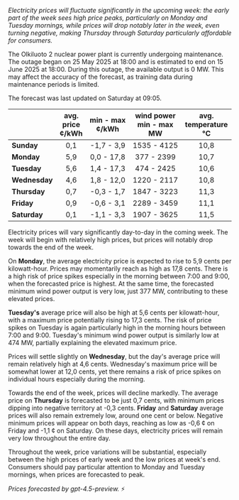 *Electricity prices will fluctuate significantly in the upcoming week: the early part of the week sees high price peaks, particularly on Monday and Tuesday mornings, while prices will drop notably later in the week, even turning negative, making Thursday through Saturday particularly affordable for consumers.*

The Olkiluoto 2 nuclear power plant is currently undergoing maintenance. The outage began on 25 May 2025 at 18:00 and is estimated to end on 15 June 2025 at 18:00. During this outage, the available output is 0 MW. This may affect the accuracy of the forecast, as training data during maintenance periods is limited.

The forecast was last updated on Saturday at 09:05.

|             | avg.<br>price<br>¢/kWh | min - max<br>¢/kWh | wind power<br>min - max<br>MW | avg.<br>temperature<br>°C |
|:------------|:----------------------:|:------------------:|:-----------------------------:|:-------------------------:|
| **Sunday**      |          0,1           |    -1,7 - 3,9     |         1535 - 4125          |            10,8           |
| **Monday**      |          5,9           |     0,0 - 17,8    |          377 - 2399          |            10,7           |
| **Tuesday**     |          5,6           |     1,4 - 17,3    |          474 - 2425          |            10,6           |
| **Wednesday**   |          4,6           |     1,8 - 12,0    |         1220 - 2117          |            10,8           |
| **Thursday**    |          0,7           |    -0,3 - 1,7     |         1847 - 3223          |            11,3           |
| **Friday**      |          0,9           |    -0,6 - 3,1     |         2289 - 3459          |            11,1           |
| **Saturday**    |          0,1           |    -1,1 - 3,3     |         1907 - 3625          |            11,5           |

Electricity prices will vary significantly day-to-day in the coming week. The week will begin with relatively high prices, but prices will notably drop towards the end of the week.

On **Monday**, the average electricity price is expected to rise to 5,9 cents per kilowatt-hour. Prices may momentarily reach as high as 17,8 cents. There is a high risk of price spikes especially in the morning between 7:00 and 9:00, when the forecasted price is highest. At the same time, the forecasted minimum wind power output is very low, just 377 MW, contributing to these elevated prices.

**Tuesday's** average price will also be high at 5,6 cents per kilowatt-hour, with a maximum price potentially rising to 17,3 cents. The risk of price spikes on Tuesday is again particularly high in the morning hours between 7:00 and 9:00. Tuesday's minimum wind power output is similarly low at 474 MW, partially explaining the elevated maximum price.

Prices will settle slightly on **Wednesday**, but the day's average price will remain relatively high at 4,6 cents. Wednesday's maximum price will be somewhat lower at 12,0 cents, yet there remains a risk of price spikes on individual hours especially during the morning.

Towards the end of the week, prices will decline markedly. The average price on **Thursday** is forecasted to be just 0,7 cents, with minimum prices dipping into negative territory at -0,3 cents. **Friday** and **Saturday** average prices will also remain extremely low, around one cent or below. Negative minimum prices will appear on both days, reaching as low as -0,6 ¢ on Friday and -1,1 ¢ on Saturday. On these days, electricity prices will remain very low throughout the entire day.

Throughout the week, price variations will be substantial, especially between the high prices of early week and the low prices at week's end. Consumers should pay particular attention to Monday and Tuesday mornings, when prices are forecasted to peak.

*Prices forecasted by gpt-4.5-preview.* ⚡
